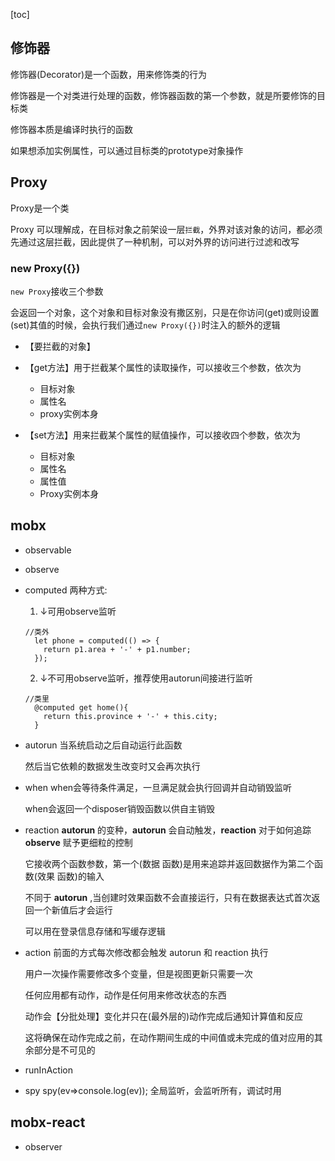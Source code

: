 [toc]

## 修饰器
修饰器(Decorator)是一个函数，用来修饰类的行为

修饰器是一个对类进行处理的函数，修饰器函数的第一个参数，就是所要修饰的目标类

修饰器本质是编译时执行的函数

如果想添加实例属性，可以通过目标类的prototype对象操作

## Proxy
Proxy是一个类

Proxy 可以理解成，在目标对象之前架设一层`拦截`，外界对该对象的访问，都必须先通过这层拦截，因此提供了一种机制，可以对外界的访问进行过滤和改写

### new Proxy({})
`new Proxy`接收三个参数

会返回一个对象，这个对象和目标对象没有撒区别，只是在你访问(get)或则设置(set)其值的时候，会执行我们通过`new Proxy({})`时注入的额外的逻辑

- 【要拦截的对象】

- 【get方法】用于拦截某个属性的读取操作，可以接收三个参数，依次为
  - 目标对象
  - 属性名
  - proxy实例本身

- 【set方法】用来拦截某个属性的赋值操作，可以接收四个参数，依次为
  - 目标对象
  - 属性名
  - 属性值
  - Proxy实例本身

## mobx
- observable
- observe
- computed
  两种方式:
  1. ↓可用observe监听
  ```
  //类外
    let phone = computed(() => {
      return p1.area + '-' + p1.number;
    });
  ```
  2. ↓不可用observe监听，推荐使用autorun间接进行监听
  ```
  //类里
    @computed get home(){
      return this.province + '-' + this.city;
    }
  ```
- autorun
  当系统启动之后自动运行此函数

  然后当它依赖的数据发生改变时又会再次执行

- when
  when会等待条件满足，一旦满足就会执行回调并自动销毁监听

  when会返回一个disposer销毁函数以供自主销毁

- reaction
  **autorun** 的变种，**autorun** 会自动触发，**reaction** 对于如何追踪 **observe** 赋予更细粒的控制

  它接收两个函数参数，第一个(数据 函数)是用来追踪并返回数据作为第二个函数(效果 函数)的输入

  不同于 **autorun** ,当创建时效果函数不会直接运行，只有在数据表达式首次返回一个新值后才会运行

  可以用在登录信息存储和写缓存逻辑

- action
  前面的方式每次修改都会触发 autorun 和 reaction 执行

  用户一次操作需要修改多个变量，但是视图更新只需要一次

  任何应用都有动作，动作是任何用来修改状态的东西

  动作会【分批处理】变化并只在(最外层的)动作完成后通知计算值和反应

  这将确保在动作完成之前，在动作期间生成的中间值或未完成的值对应用的其余部分是不可见的

- runInAction

- spy
  spy(ev=>console.log(ev));
   全局监听，会监听所有，调试时用
## mobx-react
- observer

